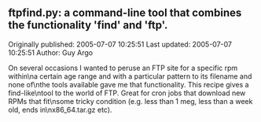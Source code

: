 ## ftpfind.py: a command-line tool that combines the functionality 'find' and 'ftp'. 
Originally published: 2005-07-07 10:25:51 
Last updated: 2005-07-07 10:25:51 
Author: Guy Argo 
 
On several occasions I wanted to peruse an FTP site for a specific rpm within\na certain age range and with a particular pattern to its filename and none of\nthe tools available gave me that functionality. This recipe gives a find-like\ntool to the world of FTP. Great for cron jobs that download new RPMs that fit\nsome tricky condition (e.g. less than 1 meg, less than a week old, ends in\nx86_64.tar.gz etc).